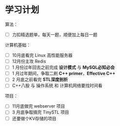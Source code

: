 # 学习计划

算法：

- [ ] 力扣精选题单，每天一题，顺便加上每日一题

计算机基础：

- [ ] 10月底看完 Linux 高性能服务器
- [ ] 12月份主攻 Redis
- [ ] 1 月份过年回去之前完成 **设计模式** 与 **MySQL必知必会**
- [ ] 1 月过年期间，争取二刷 **C++ primer**，**Effective C++**
- [ ] 2 月底之前看完 **STL深度剖析**
- [ ] C++八股 与 操作系统 和 计算机网络要找时间看

项目：

- [ ] 11月底做完 webserver 项目
- [ ] 3 月底争取搞完 TinySTL 项目
- [ ] 还要做个KV存储的项目
